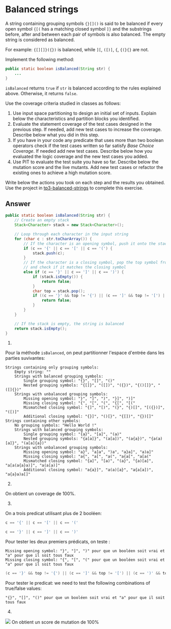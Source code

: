 # Balanced strings

A string containing grouping symbols `{}[]()` is said to be balanced if every open symbol `{[(` has a matching closed symbol `]}` and the substrings before, after and between each pair of symbols is also balanced. The empty string is considered as balanced.

For example: `{[][]}({})` is balanced, while `][`, `([)]`, `{`, `{(}{}` are not.

Implement the following method:

```java
public static boolean isBalanced(String str) {
    ...
}
```

`isBalanced` returns `true` if `str` is balanced according to the rules explained above. Otherwise, it returns `false`.

Use the coverage criteria studied in classes as follows:

1. Use input space partitioning to design an initial set of inputs. Explain below the characteristics and partition blocks you identified.
2. Evaluate the statement coverage of the test cases designed in the previous step. If needed, add new test cases to increase the coverage. Describe below what you did in this step.
3. If you have in your code any predicate that uses more than two boolean operators check if the test cases written so far satisfy *Base Choice Coverage*. If needed add new test cases. Describe below how you evaluated the logic coverage and the new test cases you added.
4. Use PIT to evaluate the test suite you have so far. Describe below the mutation score and the live mutants. Add new test cases or refactor the existing ones to achieve a high mutation score.

Write below the actions you took on each step and the results you obtained.
Use the project in [tp3-balanced-strings](../code/tp3-balanced-strings) to complete this exercise.

## Answer

```java
public static boolean isBalanced(String str) {
    // Create an empty stack
    Stack<Character> stack = new Stack<Character>();

    // Loop through each character in the input string
    for (char c : str.toCharArray()) {
        // If the character is an opening symbol, push it onto the stack
        if (c == '{' || c == '[' || c == '(') {
            stack.push(c);
        }
        // If the character is a closing symbol, pop the top symbol from the stack
        // and check if it matches the closing symbol
        else if (c == '}' || c == ']' || c == ')') {
            if (stack.isEmpty()) {
                return false;
            }
            char top = stack.pop();
            if ((c == '}' && top != '{') || (c == ']' && top != '[') || (c == ')' && top != '(')) {
                return false;
            }
        }
    }

    // If the stack is empty, the string is balanced
    return stack.isEmpty();
}
```

1.
Pour la méthode `isBalanced`, on peut partitionner l'espace d'entrée dans les parties suvivantes: 
    
    Strings containing only grouping symbols:
        Empty string: ""
        Strings with balanced grouping symbols:
            Single grouping symbol: "{}", "[]", "()"
            Nested grouping symbols: "{[]}", "([])", "({})", "{()[]}", "([]{})"
        Strings with unbalanced grouping symbols:
            Missing opening symbol: "}", "]", ")", "}]", ")]"
            Missing closing symbol: "{", "[", "(", "{[", "[("
            Mismatched closing symbol: "{]", "[)", "(}", "{)[]", "[({})]", "([)]"
            Additional closing symbol: "{}]", "()[}", "{[])", "{})[]"
    Strings containing other symbols:
        No grouping symbols: "Hello World !"
        Strings with balanced grouping symbols:
            Single grouping symbol: "{a}", "[a]", "(a)"
            Nested grouping symbols: "{a[a]}", "(a[a])", "(a{a})", "{a(a)[a]}", "(a[a]{a})"
        Strings with unbalanced grouping symbols:
            Missing opening symbol: "a}", "a]a", ")a", "a}a]", "a)a]"
            Missing closing symbol: "a{", "a[", "a(", "a{a[", "a[a("
            Mismatched closing symbol: "{a]", "[a)", "(a}", "{a)[a]", "a[a(a{a}a)]", "a(a[a)]"
            Additional closing symbol: "a{a}]", "a(a)[a}", "a{a[a])", "a{a}a)a[]"

2.
On obtient un coverage de 100%.

3.
On a trois predicat utilisant plus de 2 booléen: 

```java
c == '{' || c == '[' || c == '('
```
```java
c == '}' || c == ']' || c == ')'
```
Pour tester les deux premiers prédicats, on teste : 

    Missing opening symbol: "}", "]", ")" pour que un booléen soit vrai et "a" pour que il soit tous faux
    Missing closing symbol: "{", "[", "(" pour que un booléen soit vrai et "a" pour que il soit tous faux
    
```java
(c == '}' && top != '{') || (c == ']' && top != '[') || (c == ')' && top != '(')
```
Pour tester le predicat: 
we need to test the following combinations of true/false values:
    
    "{}", "[]", "()" pour que un booléen soit vrai et "a" pour que il soit tous faux
    
4.
![](https://codimd.math.cnrs.fr/uploads/upload_f01f0b7999400c549a5fc5801143c8ba.png)
On obtient un score de mutation de 100%
